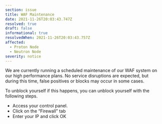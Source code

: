 ```yaml
---
section: issue
title: WAF Maintenance
date: 2021-11-26T20:03:43.747Z
resolved: true
draft: false
informational: true
resolvedWhen: 2021-11-26T20:03:43.757Z
affected:
  - Proton Node
  - Neutron Node
severity: notice
---
```

We are currently running a scheduled maintenance of our WAF system on our high performance plans. No service disruptions are expected, but during this time, false positives or blocks may occur in some cases. 

To unblock yourself if this happens, you can unblock yourself with the following steps.

* Access your control panel.
* Click on the “Firewall” tab
* Enter your IP and click OK